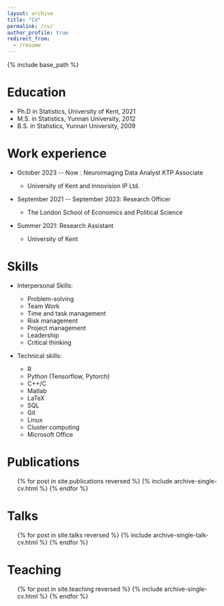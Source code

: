 ```yaml
---
layout: archive
title: "CV"
permalink: /cv/
author_profile: true
redirect_from:
  - /resume
---
```


{% include base_path %}

Education
======

* Ph.D in Statistics, University of Kent, 2021
* M.S. in Statistics, Yunnan University, 2012
* B.S. in Statistics, Yunnan University, 2009

Work experience
======

* October 2023 -- Now : Neuroimaging Data Analyst KTP Associate
  * University of Kent and Innovision IP Ltd.

* September 2021 -- September 2023: Research Officer
  * The London School of Economics and Political Science

* Summer 2021: Research Assistant
  * University of Kent

Skills
======

* Interpersonal Skills:
  * Problem-solving
  * Team Work
  * Time and task management
  * Risk management
  * Project management
  * Leadership
  * Critical thinking

* Technical skills:
  * R
  * Python (Tensorflow, Pytorch)
  * C++/C
  * Matlab
  * LaTeX
  * SQL
  * Git
  * Linux
  * Cluster computing
  * Microsoft Office

Publications
======

  <ul>{% for post in site.publications reversed %}
    {% include archive-single-cv.html %}
  {% endfor %}</ul>

Talks
======

  <ul>{% for post in site.talks reversed %}
    {% include archive-single-talk-cv.html  %}
  {% endfor %}</ul>

Teaching
======

  <ul>{% for post in site.teaching reversed %}
    {% include archive-single-cv.html %}
  {% endfor %}</ul>

